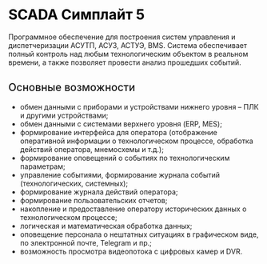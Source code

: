 # <span style="color:black">**SCADA Симплайт 5**</span>

Программное обеспечение для построения систем управления и диспетчеризации АСУТП, АСУЗ, АСТУЭ,&nbsp;BMS. Система обеспечивает полный контроль над любым технологическим объектом в реальном времени, а также позволяет провести анализ прошедших событий.</p>

<h2 style="font-weight: 500;"> Основные возможности </h2>

<ul>
	<li>обмен данными с приборами&nbsp;и устройствами нижнего уровня&nbsp;&ndash;&nbsp;ПЛК и другими устройствами;&nbsp;</li>
	<li>обмен данными с системами верхнего уровня (ERP, MES);</li>
	<li>формирование интерфейса для оператора (отображение оперативной информации о технологическом процессе, обработка действий оператора, мнемосхемы и т.д.);</li>
	<li>формирование оповещений о событиях по технологическим параметрам;</li>
	<li>управление событиями, формирование журнала событий (технологических, системных);</li>
	<li>формирование журнала действий оператора;</li>
	<li>формирование пользовательских отчетов;</li>
	<li>накопление и предоставление оператору исторических данных о технологическом процессе;</li>
	<li>логическая и математическая обработка&nbsp;данных;</li>
	<li>оповещение персонала о нештатных ситуациях в&nbsp;графическом виде, по электронной почте, Telegram и пр.;</li>
	<li>возможность просмотра&nbsp;видеопотока с цифровых камер и DVR.<br />
	&nbsp;</li>
</ul>
